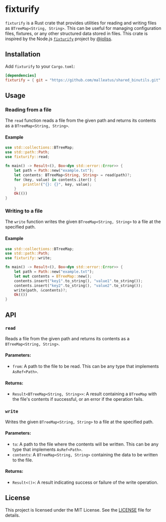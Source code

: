 # fixturify

`fixturify` is a Rust crate that provides utilities for reading and writing
files as `BTreeMap<String, String>`. This can be useful for managing
configuration files, fixtures, or any other structured data stored in files.
This crate is inspired by the Node.js
[`fixturify`](https://github.com/joliss/fixturify) project by
[@joliss](https://github.com/joliss).

## Installation

Add `fixturify` to your `Cargo.toml`:

```toml
[dependencies]
fixturify = { git = "https://github.com/malleatus/shared_binutils.git" }
```

## Usage

### Reading from a file

The `read` function reads a file from the given path and returns its contents
as a `BTreeMap<String, String>`.

#### Example

```rust
use std::collections::BTreeMap;
use std::path::Path;
use fixturify::read;

fn main() -> Result<(), Box<dyn std::error::Error>> {
    let path = Path::new("example.txt");
    let contents: BTreeMap<String, String> = read(path)?;
    for (key, value) in contents.iter() {
        println!("{}: {}", key, value);
    }
    Ok(())
}
```

### Writing to a file

The `write` function writes the given `BTreeMap<String, String>` to a file at
the specified path.

#### Example

```rust
use std::collections::BTreeMap;
use std::path::Path;
use fixturify::write;

fn main() -> Result<(), Box<dyn std::error::Error>> {
    let path = Path::new("example.txt");
    let mut contents = BTreeMap::new();
    contents.insert("key1".to_string(), "value1".to_string());
    contents.insert("key2".to_string(), "value2".to_string());
    write(path, &contents)?;
    Ok(())
}
```

## API

### `read`

Reads a file from the given path and returns its contents as a
`BTreeMap<String, String>`.

#### Parameters:

- `from`: A path to the file to be read. This can be any type that implements `AsRef<Path>`.

#### Returns:

- `Result<BTreeMap<String, String>>`: A result containing a `BTreeMap` with the
file's contents if successful, or an error if the operation fails.

### `write`

Writes the given `BTreeMap<String, String>` to a file at the specified path.

#### Parameters:

- `to`: A path to the file where the contents will be written. This can be any
type that implements `AsRef<Path>`.
- `contents`: A `BTreeMap<String, String>` containing the data to be written to
the file.

#### Returns:

- `Result<()>`: A result indicating success or failure of the write operation.

## License

This project is licensed under the MIT License. See the [LICENSE](../LICENSE) file
for details.

